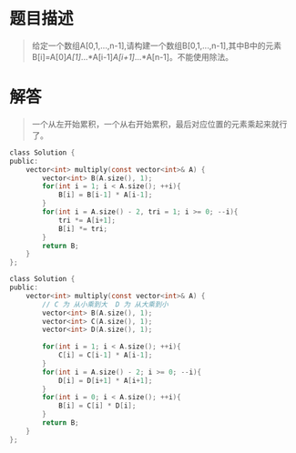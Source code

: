 # 题目描述    
> 给定一个数组A[0,1,...,n-1],请构建一个数组B[0,1,...,n-1],其中B中的元素B[i]=A[0]*A[1]*...*A[i-1]*A[i+1]*...*A[n-1]。不能使用除法。

# 解答

> 一个从左开始累积，一个从右开始累积，最后对应位置的元素乘起来就行了。

```c
class Solution {
public:
    vector<int> multiply(const vector<int>& A) {
        vector<int> B(A.size(), 1);
        for(int i = 1; i < A.size(); ++i){
            B[i] = B[i-1] * A[i-1];
        }
        for(int i = A.size() - 2, tri = 1; i >= 0; --i){
            tri *= A[i+1];
            B[i] *= tri;
        }
        return B;
    }
};
```

```c
class Solution {
public:
    vector<int> multiply(const vector<int>& A) {
        // C 为 从小乘到大  D 为 从大乘到小
        vector<int> B(A.size(), 1);
        vector<int> C(A.size(), 1);
        vector<int> D(A.size(), 1);
        
        for(int i = 1; i < A.size(); ++i){
            C[i] = C[i-1] * A[i-1];
        }
        for(int i = A.size() - 2; i >= 0; --i){
            D[i] = D[i+1] * A[i+1];
        }
        for(int i = 0; i < A.size(); ++i){
            B[i] = C[i] * D[i];
        }
        return B;
    }
};
```